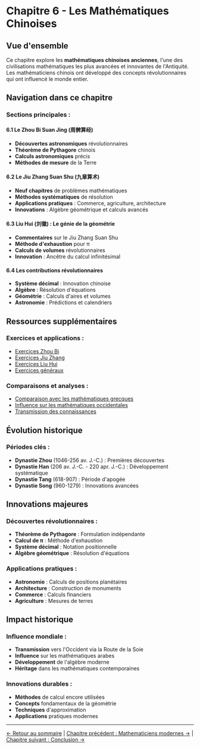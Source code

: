 # Chapitre 6 - Les Mathématiques Chinoises

## Vue d'ensemble

Ce chapitre explore les **mathématiques chinoises anciennes**, l'une des civilisations mathématiques les plus avancées et innovantes de l'Antiquité. Les mathématiciens chinois ont développé des concepts révolutionnaires qui ont influencé le monde entier.

## Navigation dans ce chapitre

### **Sections principales :**

#### **6.1 Le Zhou Bi Suan Jing (周髀算经)**
- **Découvertes astronomiques** révolutionnaires
- **Théorème de Pythagore** chinois
- **Calculs astronomiques** précis
- **Méthodes de mesure** de la Terre

#### **6.2 Le Jiu Zhang Suan Shu (九章算术)**
- **Neuf chapitres** de problèmes mathématiques
- **Méthodes systématiques** de résolution
- **Applications pratiques** : Commerce, agriculture, architecture
- **Innovations** : Algèbre géométrique et calculs avancés

#### **6.3 Liu Hui (刘徽) : Le génie de la géométrie**
- **Commentaires** sur le Jiu Zhang Suan Shu
- **Méthode d'exhaustion** pour π
- **Calculs de volumes** révolutionnaires
- **Innovation** : Ancêtre du calcul infinitésimal

#### **6.4 Les contributions révolutionnaires**
- **Système décimal** : Innovation chinoise
- **Algèbre** : Résolution d'équations
- **Géométrie** : Calculs d'aires et volumes
- **Astronomie** : Prédictions et calendriers

## Ressources supplémentaires

### **Exercices et applications :**
- [Exercices Zhou Bi](Exercices_Zhou_Bi.md)
- [Exercices Jiu Zhang](Exercices_Jiu_Zhang.md)
- [Exercices Liu Hui](Exercices_Liu_Hui.md)
- [Exercices généraux](Exercices_Chinois.md)

### **Comparaisons et analyses :**
- [Comparaison avec les mathématiques grecques](Comparaison_Grecques.md)
- [Influence sur les mathématiques occidentales](Influence_Occidentale.md)
- [Transmission des connaissances](Transmission_Connaissances.md)

## Évolution historique

### **Périodes clés :**
- **Dynastie Zhou** (1046-256 av. J.-C.) : Premières découvertes
- **Dynastie Han** (206 av. J.-C. - 220 apr. J.-C.) : Développement systématique
- **Dynastie Tang** (618-907) : Période d'apogée
- **Dynastie Song** (960-1279) : Innovations avancées

## Innovations majeures

### **Découvertes révolutionnaires :**
- **Théorème de Pythagore** : Formulation indépendante
- **Calcul de π** : Méthode d'exhaustion
- **Système décimal** : Notation positionnelle
- **Algèbre géométrique** : Résolution d'équations

### **Applications pratiques :**
- **Astronomie** : Calculs de positions planétaires
- **Architecture** : Construction de monuments
- **Commerce** : Calculs financiers
- **Agriculture** : Mesures de terres

## Impact historique

### **Influence mondiale :**
- **Transmission** vers l'Occident via la Route de la Soie
- **Influence** sur les mathématiques arabes
- **Développement** de l'algèbre moderne
- **Héritage** dans les mathématiques contemporaines

### **Innovations durables :**
- **Méthodes** de calcul encore utilisées
- **Concepts** fondamentaux de la géométrie
- **Techniques** d'approximation
- **Applications** pratiques modernes

---

[← Retour au sommaire](../README.md) | [Chapitre précédent : Mathematiciens modernes →](../05_Mathematiciens_modernes/README.md) | [Chapitre suivant : Conclusion →](../06_Conclusion.md)
